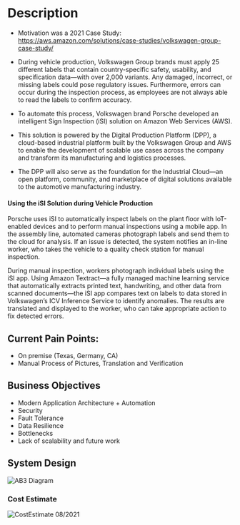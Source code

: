 # Description
- Motivation was a 2021 Case Study: https://aws.amazon.com/solutions/case-studies/volkswagen-group-case-study/
- During vehicle production, Volkswagen Group brands must apply 25 different labels that contain country-specific safety, usability, and specification data—with over 2,000 variants. Any damaged, incorrect, or missing labels could pose regulatory issues. Furthermore, errors can occur during the inspection process, as employees are not always able to read the labels to confirm accuracy.

- To automate this process, Volkswagen brand Porsche developed an intelligent Sign Inspection (iSI) solution on Amazon Web Services (AWS).
- This solution is powered by the Digital Production Platform (DPP), a cloud-based industrial platform built by the Volkswagen Group and AWS to enable the development of scalable use cases across the company and transform its manufacturing and logistics processes.
- The DPP will also serve as the foundation for the Industrial Cloud—an open platform, community, and marketplace of digital solutions available to the automotive manufacturing industry.

####  Using the iSI Solution during Vehicle Production
Porsche uses iSI to automatically inspect labels on the plant floor with IoT-enabled devices and to perform manual inspections using a mobile app. In the assembly line, automated cameras photograph labels and send them to the cloud for analysis. If an issue is detected, the system notifies an in-line worker, who takes the vehicle to a quality check station for manual inspection.

During manual inspection, workers photograph individual labels using the iSI app. Using Amazon Textract—a fully managed machine learning service that automatically extracts printed text, handwriting, and other data from scanned documents—the iSI app compares text on labels to data stored in Volkswagen’s ICV Inference Service to identify anomalies. The results are translated and displayed to the worker, who can take appropriate action to fix detected errors.


## Current Pain Points:
- On premise (Texas, Germany, CA)
- Manual Process of Pictures, Translation and Verification

## Business Objectives
- Modern Application Architecture + Automation
- Security 
- Fault Tolerance
- Data Resilience
- Bottlenecks
- Lack of scalability and future work 

## System Design
![AB3 Diagram](https://user-images.githubusercontent.com/11032490/137006875-f3eddc5d-271b-4177-a8a8-2cbff5e6cfee.png)

### Cost Estimate
![CostEstimate 08/2021](https://user-images.githubusercontent.com/11032490/137008652-c2d03d77-02a4-4f17-87be-2c5dcbd40a70.png)
